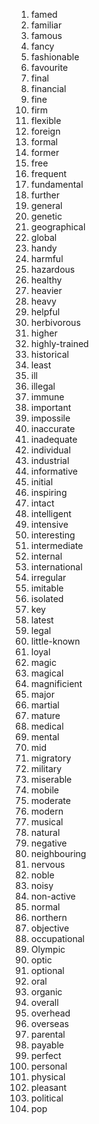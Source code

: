 1. famed
2. familiar
3. famous
4. fancy
5. fashionable
6. favourite
7. final
8. financial
9. fine
10. firm
11. flexible
12. foreign
13. formal
14. former
15. free
16. frequent
17. fundamental
18. further
19. general
20. genetic
21. geographical
22. global
23. handy
24. harmful
25. hazardous
26. healthy
27. heavier
28. heavy
29. helpful
30. herbivorous
31. higher
32. highly-trained
33. historical
34. least
35. ill
36. illegal
37. immune
38. important
39. impossile
40. inaccurate
41. inadequate
42. individual
43. industrial
44. informative
45. initial
46. inspiring
47. intact
48. intelligent
49. intensive
50. interesting
51. intermediate
52. internal
53. international
54. irregular
55. imitable
56. isolated
57. key
58. latest
59. legal
60. little-known
61. loyal
62. magic
63. magical
64. magnificient
65. major
66. martial
67. mature
68. medical
69. mental
70. mid
71. migratory
72. military
73. miserable
74. mobile
75. moderate
76. modern
77. musical
78. natural
79. negative
80. neighbouring
81. nervous
82. noble
83. noisy
84. non-active
85. normal
86. northern
87. objective
88. occupational
89. Olympic
90. optic
91. optional
92. oral
93. organic
94. overall
95. overhead
96. overseas
97. parental
98. payable
99. perfect
100. personal
101. physical
102. pleasant
103. political
104. pop
